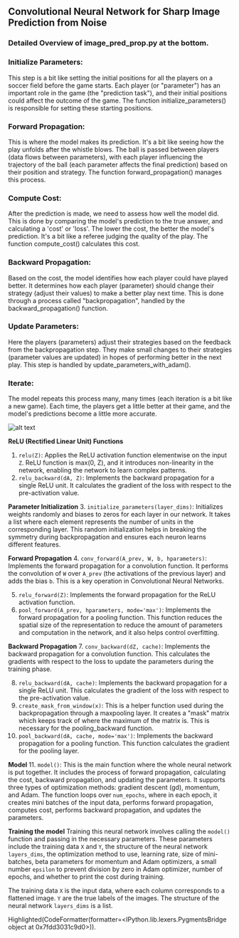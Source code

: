 ## Convolutional Neural Network for Sharp Image Prediction from Noise
### Detailed Overview of image_pred_prop.py at the bottom.
### Initialize Parameters: 
This step is a bit like setting the initial positions for all the players on a soccer field before the game starts. Each player (or "parameter") has an important role in the game (the "prediction task"), and their initial positions could affect the outcome of the game. The function initialize_parameters() is responsible for setting these starting positions.

### Forward Propagation: 
This is where the model makes its prediction. It's a bit like seeing how the play unfolds after the whistle blows. The ball is passed between players (data flows between parameters), with each player influencing the trajectory of the ball (each parameter affects the final prediction) based on their position and strategy. The function forward_propagation() manages this process.

### Compute Cost:
After the prediction is made, we need to assess how well the model did. This is done by comparing the model's prediction to the true answer, and calculating a 'cost' or 'loss'. The lower the cost, the better the model's prediction. It's a bit like a referee judging the quality of the play. The function compute_cost() calculates this cost.

### Backward Propagation: 
Based on the cost, the model identifies how each player could have played better. It determines how each player (parameter) should change their strategy (adjust their values) to make a better play next time. This is done through a process called "backpropagation", handled by the backward_propagation() function.

### Update Parameters: 
Here the players (parameters) adjust their strategies based on the feedback from the backpropagation step. They make small changes to their strategies (parameter values are updated) in hopes of performing better in the next play. This step is handled by update_parameters_with_adam().

### Iterate: 
The model repeats this process many, many times (each iteration is a bit like a new game). Each time, the players get a little better at their game, and the model's predictions become a little more accurate.

![alt text](https://github.com/cawley/phase_array/blob/adb77d2a6ff5f12d40eb4c314bd67f72104a255c/files/layers.gif)

**ReLU (Rectified Linear Unit) Functions**

1.  `relu(Z)`: Applies the ReLU activation function elementwise on the input `Z`. ReLU function is max(0, Z), and it introduces non-linearity in the network, enabling the network to learn complex patterns.
2.  `relu_backward(dA, Z)`: Implements the backward propagation for a single ReLU unit. It calculates the gradient of the loss with respect to the pre-activation value.

**Parameter Initialization** 3. `initialize_parameters(layer_dims)`: Initializes weights randomly and biases to zeros for each layer in our network. It takes a list where each element represents the number of units in the corresponding layer. This random initialization helps in breaking the symmetry during backpropagation and ensures each neuron learns different features.

**Forward Propagation** 4. `conv_forward(A_prev, W, b, hparameters)`: Implements the forward propagation for a convolution function. It performs the convolution of `W` over `A_prev` (the activations of the previous layer) and adds the bias `b`. This is a key operation in Convolutional Neural Networks.

5.  `relu_forward(Z)`: Implements the forward propagation for the ReLU activation function.
6.  `pool_forward(A_prev, hparameters, mode='max')`: Implements the forward propagation for a pooling function. This function reduces the spatial size of the representation to reduce the amount of parameters and computation in the network, and it also helps control overfitting.

**Backward Propagation** 7. `conv_backward(dZ, cache)`: Implements the backward propagation for a convolution function. This calculates the gradients with respect to the loss to update the parameters during the training phase.

8.  `relu_backward(dA, cache)`: Implements the backward propagation for a single ReLU unit. This calculates the gradient of the loss with respect to the pre-activation value.
9.  `create_mask_from_window(x)`: This is a helper function used during the backpropagation through a maxpooling layer. It creates a "mask" matrix which keeps track of where the maximum of the matrix is. This is necessary for the pooling_backward function.
10.  `pool_backward(dA, cache, mode='max')`: Implements the backward propagation for a pooling function. This function calculates the gradient for the pooling layer.

**Model** 11. `model()`: This is the main function where the whole neural network is put together. It includes the process of forward propagation, calculating the cost, backward propagation, and updating the parameters. It supports three types of optimization methods: gradient descent (gd), momentum, and Adam. The function loops over `num_epochs`, where in each epoch, it creates mini batches of the input data, performs forward propagation, computes cost, performs backward propagation, and updates the parameters.

**Training the model** Training this neural network involves calling the `model()` function and passing in the necessary parameters. These parameters include the training data `X` and `Y`, the structure of the neural network `layers_dims`, the optimization method to use, learning rate, size of mini-batches, beta parameters for momentum and Adam optimizers, a small number `epsilon` to prevent division by zero in Adam optimizer, number of epochs, and whether to print the cost during training.

The training data `X` is the input data, where each column corresponds to a flattened image. `Y` are the true labels of the images. The structure of the neural network `layers_dims` is a list.

Highlighted(CodeFormatter(formatter=<IPython.lib.lexers.PygmentsBridge object at 0x7fdd3031c9d0>)).
